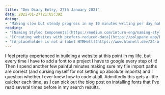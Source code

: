 ```yaml
---
title: "Dev Diary Entry, 27th January 2021"
date: 2021-01-27T21:05:39Z
doing:
- "Making slow but steady progress in my 10 minutes writing per day habit. Mananged 3/7 last week."
reading:
- "[Naming Styled Components](https://medium.com/inturn-eng/naming-styled-components-d7097950a245) - an older article with a valid suggestion for naming styled-components: instead of 'StyledElement' use a namespace like 'S.Element'."
- "[Creating websites with prefers-reduced-data](https://polypane.app/blog/creating-websites-with-prefers-reduced-data) - a new media query that's not supported yet but will be soon. Has a really thorough explanation of how to use and suggests some use cases: loading custom fonts, background images, video autoplay, or using infinite scroll."
- "[A placeholder is not a label HTMHell](https://www.htmhell.dev/24-a-placeholder-is-not-a-label/) - I agree! Just use a label and input!"
---
```


I feel pretty experienced in building a website at this point in my life, but every time I have to add a font to a project I have to google every step of it! Then I spend another few painful minutes making sure my file import paths are correct (and cursing myself for not setting up absolute imports) and I question whether I ever knew how to code at all. Admittedly this gets a little quicker each time, as I can pick out the blog post on installing fonts that I've read several times before in my search results.
